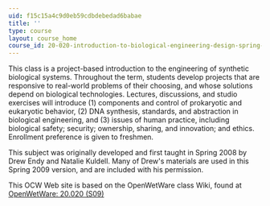 ```yaml
---
uid: f15c15a4c9d0eb59cdbdebedad6babae
title: ''
type: course
layout: course_home
course_id: 20-020-introduction-to-biological-engineering-design-spring-2009
---
```

This class is a project-based introduction to the engineering of synthetic biological systems. Throughout the term, students develop projects that are responsive to real-world problems of their choosing, and whose solutions depend on biological technologies. Lectures, discussions, and studio exercises will introduce (1) components and control of prokaryotic and eukaryotic behavior, (2) DNA synthesis, standards, and abstraction in biological engineering, and (3) issues of human practice, including biological safety; security; ownership, sharing, and innovation; and ethics. Enrollment preference is given to freshmen.

This subject was originally developed and first taught in Spring 2008 by Drew Endy and Natalie Kuldell. Many of Drew's materials are used in this Spring 2009 version, and are included with his permission.

This OCW Web site is based on the OpenWetWare class Wiki, found at [OpenWetWare: 20.020 (S09)](http://openwetware.org/wiki/20.20%28S09%29)
